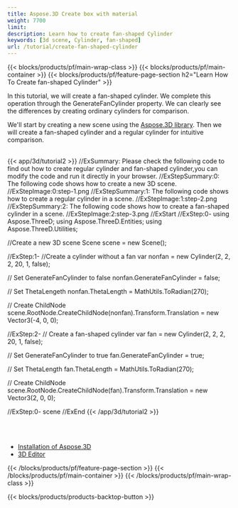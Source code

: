 ```yaml
---
title: Aspose.3D Create box with material
weight: 7700
limit: 
description: Learn how to create fan-shaped Cylinder
keywords: [3d scene, Cylinder, fan-shaped]
url: /tutorial/create-fan-shaped-cylinder
---
```


{{< blocks/products/pf/main-wrap-class >}}
{{< blocks/products/pf/main-container >}}
{{< blocks/products/pf/feature-page-section h2="Learn How To Create fan-shaped Cylinder" >}}

<p>
In this tutorial, we will create a fan-shaped cylinder. We complete this operation through the GenerateFanCylinder property. We can clearly see the differences by creating ordinary cylinders for comparison.
</p>

<p>
We'll start by creating a new scene using the <a href="https://www.nuget.org/packages/Aspose.3D">Aspose.3D library</a>. Then we will create a fan-shaped cylinder and a regular cylinder for intuitive comparison.
</p>

<br />
{{< app/3d/tutorial2 >}}
//ExSummary: Please check the following code to find out how to create regular cylinder and fan-shaped cylinder,you can modify the code and run it directly in your browser.
//ExStepSummary:0: The following code shows how to create a new 3D scene.
//ExStepImage:0:step-1.png
//ExStepSummary:1: The following code shows how to create a regular cylinder in a scene.
//ExStepImage:1:step-2.png
//ExStepSummary:2: The following code shows how to create a fan-shaped cylinder in a scene.
//ExStepImage:2:step-3.png
//ExStart
//ExStep:0-
using Aspose.ThreeD;
using Aspose.ThreeD.Entities;
using Aspose.ThreeD.Utilities;

//Create a new 3D scene
Scene scene = new Scene();

//ExStep:1-
//Create a cylinder without a fan
var nonfan = new Cylinder(2, 2, 2, 20, 1, false);

// Set GenerateFanCylinder to false
nonfan.GenerateFanCylinder = false;

// Set ThetaLengeth 
nonfan.ThetaLength = MathUtils.ToRadian(270);

// Create ChildNode
scene.RootNode.CreateChildNode(nonfan).Transform.Translation = new Vector3(-4, 0, 0);

//ExStep:2-
// Create a fan-shaped cylinder
var fan = new Cylinder(2, 2, 2, 20, 1, false);

// Set GenerateFanCylinder to true
fan.GenerateFanCylinder = true;

// Set ThetaLength
fan.ThetaLength = MathUtils.ToRadian(270);

// Create ChildNode
scene.RootNode.CreateChildNode(fan).Transform.Translation = new Vector3(2, 0, 0);

//ExStep:0-
scene
//ExEnd
{{< /app/3d/tutorial2 >}}
<br />

<br />
<br />
<div class="code-sample">
    <ul class="link-list">
        <li class="link-item"><a href="https://docs.aspose.com/3d/net/installation/">Installation of Aspose.3D</a></li>
        <li class="link-item"><a href="https://products.aspose.app/3d/editor/">3D Editor</a></li>
    </ul>
</div>

{{< /blocks/products/pf/feature-page-section >}}
{{< /blocks/products/pf/main-container >}}
{{< /blocks/products/pf/main-wrap-class >}}

{{< blocks/products/products-backtop-button >}}

